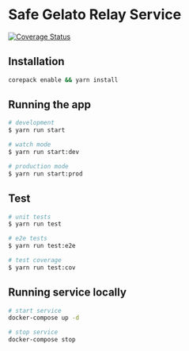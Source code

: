 # Safe Gelato Relay Service

[![Coverage Status](https://coveralls.io/repos/github/5afe/safe-gelato-relay-service/badge.svg?branch=main)](https://coveralls.io/github/5afe/safe-gelato-relay-service?branch=main)

## Installation

```bash
corepack enable && yarn install
```

## Running the app

```bash
# development
$ yarn run start

# watch mode
$ yarn run start:dev

# production mode
$ yarn run start:prod
```

## Test

```bash
# unit tests
$ yarn run test

# e2e tests
$ yarn run test:e2e

# test coverage
$ yarn run test:cov
```

## Running service locally

```bash
# start service
docker-compose up -d

# stop service
docker-compose stop
```
